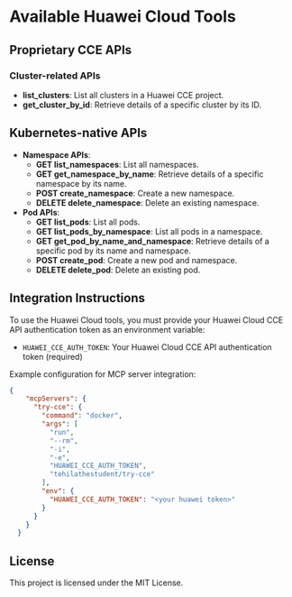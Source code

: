 # Available Huawei Cloud Tools

## Proprietary CCE APIs

### Cluster-related APIs
- **list_clusters**: List all clusters in a Huawei CCE project.
- **get_cluster_by_id**: Retrieve details of a specific cluster by its ID.


## Kubernetes-native APIs

- **Namespace APIs**:
  - **GET list_namespaces**: List all namespaces.
  - **GET get_namespace_by_name**: Retrieve details of a specific namespace by its name.
  - **POST create_namespace**: Create a new namespace.
  - **DELETE delete_namespace**: Delete an existing namespace.
- **Pod APIs**:
  - **GET list_pods**: List all pods.
  - **GET list_pods_by_namespace**: List all pods in a namespace.
  - **GET get_pod_by_name_and_namespace**: Retrieve details of a specific pod by its name and namespace.
  - **POST create_pod**: Create a new pod and namespace.
  - **DELETE delete_pod**: Delete an existing pod.



## Integration Instructions

To use the Huawei Cloud tools, you must provide your Huawei Cloud CCE API authentication token as an environment variable:

- `HUAWEI_CCE_AUTH_TOKEN`: Your Huawei Cloud CCE API authentication token (required)

Example configuration for MCP server integration:

```json
{
    "mcpServers": { 
      "try-cce": {
        "command": "docker",
        "args": [
          "run",
          "--rm",
          "-i",
          "-e",
          "HUAWEI_CCE_AUTH_TOKEN",
          "tehilathestudent/try-cce"
        ],
        "env": {
          "HUAWEI_CCE_AUTH_TOKEN": "<your huawei token>"
        }
      }
    }
  }
```

## License

This project is licensed under the MIT License.
